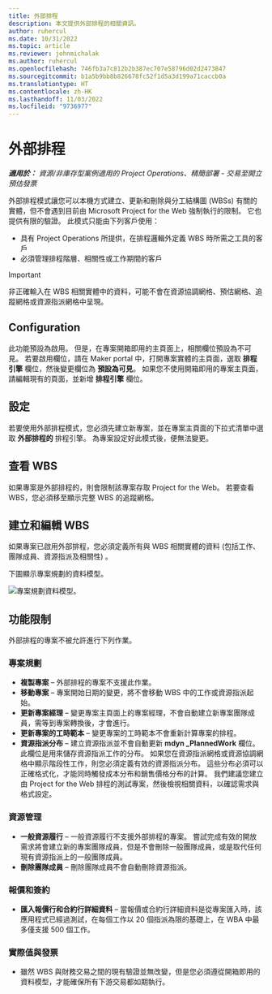 ```yaml
---
title: 外部排程
description: 本文提供外部排程的相關資訊。
author: ruhercul
ms.date: 10/31/2022
ms.topic: article
ms.reviewer: johnmichalak
ms.author: ruhercul
ms.openlocfilehash: 746fb3a7c812b2b387ec707e58796d02d2473847
ms.sourcegitcommit: b1a5b9bb8b826678fc52f1d5a3d199a71caccb0a
ms.translationtype: HT
ms.contentlocale: zh-HK
ms.lasthandoff: 11/03/2022
ms.locfileid: "9736977"
---
```

# <a name="external-scheduling"></a>外部排程

_**適用於：** 資源/非庫存型案例適用的 Project Operations、精簡部署 - 交易至開立預估發票_

外部排程模式讓您可以本機方式建立、更新和刪除與分工結構圖 (WBSs) 有關的實體，但不會遇到目前由 Microsoft Project for the Web 強制執行的限制。 它也提供有限的驗證。 此模式只能由下列客戶使用：

- 具有 Project Operations 所提供，在排程邏輯外定義 WBS 時所需之工具的客戶
- 必須管理排程階層、相關性或工作期間的客戶

> [!IMPORTANT]
> 非正確輸入在 WBS 相關實體中的資料，可能不會在資源協調網格、預估網格、追蹤網格或資源指派網格中呈現。

## <a name="configuration"></a>Configuration

此功能預設為啟用。 但是，在專案開箱即用的主頁面上，相關欄位預設為不可見。 若要啟用欄位，請在 Maker portal 中，打開專案實體的主頁面，選取 **排程引擎** 欄位，然後變更欄位為 **預設為可見**。 如果您不使用開箱即用的專案主頁面，請編輯現有的頁面，並新增 **排程引擎** 欄位。

## <a name="settings"></a>設定

若要使用外部排程模式，您必須先建立新專案，並在專案主頁面的下拉式清單中選取 **外部排程的** 排程引擎。 為專案設定好此模式後，便無法變更。

## <a name="viewing-the-wbs"></a>查看 WBS

如果專案是外部排程的，則會限制該專案存取 Project for the Web。 若要查看 WBS，您必須移至顯示完整 WBS 的追蹤網格。

## <a name="creating-and-editing-the-wbs"></a>建立和編輯 WBS

如果專案已啟用外部排程，您必須定義所有與 WBS 相關實體的資料 (包括工作、團隊成員、資源指派及相關性) 。

下圖顯示專案規劃的資料模型。

![專案規劃資料模型。](media/projectplanningdatamodel.png)

## <a name="functional-limitations"></a>功能限制

外部排程的專案不被允許進行下列作業。

### <a name="project-planning"></a>專案規劃

- **複製專案** – 外部排程的專案不支援此作業。
- **移動專案** – 專案開始日期的變更，將不會移動 WBS 中的工作或資源指派起始。
- **更新專案經理** – 變更專案主頁面上的專案經理，不會自動建立新專案團隊成員，需等到專案轉換後，才會進行。
- **更新專案的工時範本** – 變更專案的工時範本不會重新計算專案的排程。
- **資源指派分布** – 建立資源指派並不會自動更新 **mdyn \_PlannedWork** 欄位。 此欄位是用來儲存資源指派工作的分布。 如果您在資源指派網格或資源協調網格中顯示階段性工作，則您必須定義有效的資源指派分布。 這些分布必須可以正確格式化，才能同時觸發成本分布和銷售價格分布的計算。 我們建議您建立由 Project for the Web 排程的測試專案，然後檢視相關資料，以確認需求與格式設定。

### <a name="resource-management"></a>資源管理

- **一般資源履行** – 一般資源履行不支援外部排程的專案。 嘗試完成有效的開放需求將會建立新的專案團隊成員，但是不會刪除一般團隊成員，或是取代任何現有資源指派上的一般團隊成員。
- **刪除團隊成員** – 刪除團隊成員不會自動刪除資源指派。

### <a name="quoting-and-contracting"></a>報價和簽約

- **匯入報價行和合約行詳細資料** – 當報價或合約行詳細資料是從專案匯入時，該應用程式已經過測試，在每個工作以 20 個指派為限的基礎上，在 WBA 中最多僅支援 500 個工作。

### <a name="actuals-and-invoicing"></a>實際值與發票

- 雖然 WBS 與財務交易之間的現有驗證並無改變，但是您必須遵從開箱即用的資料模型，才能確保所有下游交易都如期執行。
